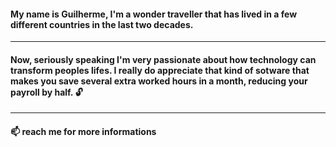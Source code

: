 #### My name is Guilherme, I'm a wonder traveller that has lived in a few different countries in the last two decades.
_______________________________________________________________________________________________
 

#### Now, seriously speaking I'm very passionate about how technology can transform peoples lifes. I really do appreciate that kind of sotware that makes you save several extra worked hours in a month, reducing your payroll by half.  :unlock:




____________________________________________________________________________________________________________________

#### 📫 reach me for more informations



<!--
**ferreiraguidev/ferreiraguidev** is a ✨ _special_ ✨ repository because its `README.md` (this file) appears on your GitHub profile.

Here are some ideas to get you started:

- 🔭 I’m currently working on ...
- 🌱 I’m currently learning ...
- 👯 I’m looking to collaborate on ...
- 🤔 I’m looking for help with ...
- 💬 Ask me about ...
- 📫 How to reach me: ...
- 😄 Pronouns: ...
- ⚡ Fun fact: ...
-->
